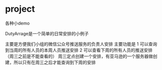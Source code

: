 # project
各种小demo

DutyArrage是一个简单的日常安排的小例子

主要是方便我们小组的微信公众号推送服务的负责人安排
主要功能是
1 可以查询到当周的所有人员的本周人员推送安排
2 可以查看下周的所有人员的推送安排（周三之前是不能查看的）
周三定点创建一个安排，有亚马逊的一个服务器做创建，所以只有在周三之后才能查询到下周的安排
